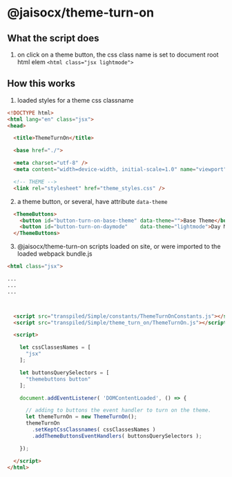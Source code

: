 # @jaisocx/theme-turn-on

## What the script does

1. on click on a theme button, the css class name is set to document root html elem `<html class="jsx lightmode">`


## How this works

1. loaded styles for a theme css classname

```html
<!DOCTYPE html>
<html lang="en" class="jsx">
<head>

  <title>ThemeTurnOn</title>

  <base href="./">

  <meta charset="utf-8" />
  <meta content="width=device-width, initial-scale=1.0" name="viewport" />

  <!-- THEME -->
  <link rel="stylesheet" href="theme_styles.css" />

```

2. a theme button, or several, have attribute `data-theme`

```html
  <ThemeButtons>
    <button id="button-turn-on-base-theme" data-theme="">Base Theme</button>
    <button id="button-turn-on-daymode"    data-theme="lightmode">Day Mode</button>
  </ThemeButtons>
```


3. @jaisocx/theme-turn-on scripts loaded on site, or were imported to the loaded webpack bundle.js

```html
<html class="jsx">

...
...
...



  <script src="transpiled/Simple/constants/ThemeTurnOnConstants.js"></script>
  <script src="transpiled/Simple/theme_turn_on/ThemeTurnOn.js"></script>

  <script>

    let cssClassesNames = [
      "jsx"
    ];

    let buttonsQuerySelectors = [
      "themebuttons button"
    ];

    document.addEventListener( 'DOMContentLoaded', () => {

      // adding to buttons the event handler to turn on the theme.
      let themeTurnOn = new ThemeTurnOn();
      themeTurnOn
        .setKeptCssClassnames( cssClassesNames )
        .addThemeButtonsEventHandlers( buttonsQuerySelectors );

    });

  </script>
</html>
```
